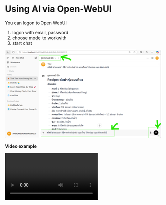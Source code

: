 # Using AI via Open-WebUI

You can logon to Open WebUI

1. logon with email, password
2. choose model to workwith
3. start chat

![1738418936535](image/7.ready_to_using_ai/1738418936535.png)

**Video example**

![using_open_web_ui](image/7.signup_config_open_webui/using_open_web_ui.mp4)

